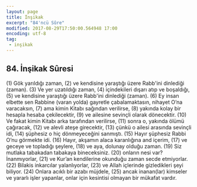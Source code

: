 ```yaml
---
layout: page
title: İnşikak
excerpt: "84'ncü Sûre"
modified: 2017-08-29T17:50:00.564948 17:00
encoding: utf-8
tag: 
 - inşikak
---
```


## 84. İnşikak Sûresi

(1) Gök yarıldığı zaman,
(2) ve kendisine yaraştığı üzere Rabb'ini dinlediği (zaman).
(3) Ve yer uzatıldığı zaman, 
(4) içindekileri dışarı atıp ve boşaldığı,
(5) ve kendisine yaraştığı üzere Rabb'ini dinlediği (zaman).
(6) Ey insan elbette sen Rabbine (varan yolda) gayretle çabalamaktasın, nihayet O’na varacaksın,
(7) ama kimin Kitabı sağından verilirse,
(8) yakında kolay bir hesapla hesaba çekilecektir,
(9) ve ailesine sevinçli olarak dönecektir. 
(10) Ve fakat kimin Kitabı arka tarafından verilirse,
(11) sonra o, yakında ölümü çağıracak,
(12) ve alevli ateşe girecektir, 
(13) çünkü o ailesi arasında sevinçli idi,
(14) şüphesiz o hiç dönmeyeceğini sanmıştı.
(15) Hayır şüphesiz Rabbi O’nu görmekte idi.
(16) Hayır, akşamın alaca karanlığına and içerim,
(17) ve geceye ve topladığı şeylere, 
(18) ve aya, dolunay olduğu zaman.
(19) Siz mutlaka tabakadan tabakaya bineceksiniz. 
(20) onların nesi var? İnanmıyorlar,
(21) ve Kur’an kendilerine okunduğu zaman secde etmiyorlar.
(22) Bilakis inkarcılar yalanlıyorlar,
(23) ve Allah içlerinde gizledikleri şeyi biliyor. 
(24) Onlara acıklı bir azabı müjdele,
(25) ancak inanan(lar) kimseler ve yararlı işler yapanlar, onlar için kesintisi olmayan bir mükafat vardır. 
